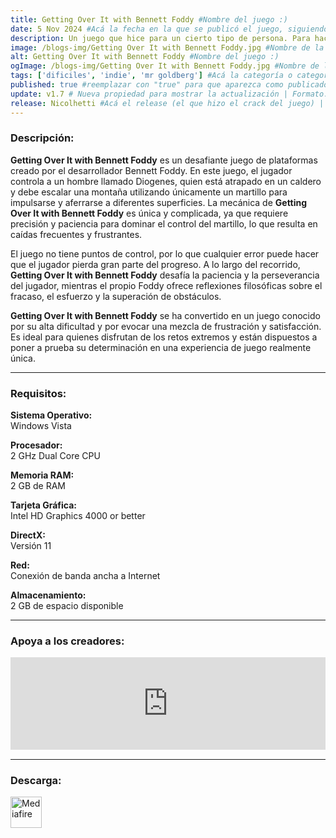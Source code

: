 ```yaml
---
title: Getting Over It with Bennett Foddy #Nombre del juego :)
date: 5 Nov 2024 #Acá la fecha en la que se publicó el juego, siguiendo este formato: Dia "30", Mes "Oct", Año "2024" = como debe quedar: 30 Oct 2024
description: Un juego que hice para un cierto tipo de persona. Para hacerles daño. #Acá una mini descripción del juego
image: /blogs-img/Getting Over It with Bennett Foddy.jpg #Nombre de la imagen, por lo general es exactamente el mismo nombre que el juego excluyendo lo ":" (Dos puntos)
alt: Getting Over It with Bennett Foddy #Nombre del juego :)
ogImage: /blogs-img/Getting Over It with Bennett Foddy.jpg #Nombre de la imagen, por lo general es exactamente el mismo nombre que el juego excluyendo lo ":" (Dos puntos)
tags: ['dificiles', 'indie', 'mr goldberg'] #Acá la categoría o categorías del juego, si es más de una se coloca en este formato: ['categoría1', 'categoría2']
published: true #reemplazar con "true" para que aparezca como publicado
update: v1.7 # Nueva propiedad para mostrar la actualización | Formato: v1.0.0
release: Nicolhetti #Acá el release (el que hizo el crack del juego) | Formato: Nicolhetti
---
```


<!--En VSCode seleccionando una palabra, por ejemplo: "Getting Over it with Bennett Foddy" y apretando Ctrl+F2 se seleccionan todas las palabras iguales-->

### Descripción:
**Getting Over It with Bennett Foddy** es un desafiante juego de plataformas creado por el desarrollador Bennett Foddy. En este juego, el jugador controla a un hombre llamado Diogenes, quien está atrapado en un caldero y debe escalar una montaña utilizando únicamente un martillo para impulsarse y aferrarse a diferentes superficies. La mecánica de **Getting Over It with Bennett Foddy** es única y complicada, ya que requiere precisión y paciencia para dominar el control del martillo, lo que resulta en caídas frecuentes y frustrantes.

El juego no tiene puntos de control, por lo que cualquier error puede hacer que el jugador pierda gran parte del progreso. A lo largo del recorrido, **Getting Over It with Bennett Foddy** desafía la paciencia y la perseverancia del jugador, mientras el propio Foddy ofrece reflexiones filosóficas sobre el fracaso, el esfuerzo y la superación de obstáculos. 

**Getting Over It with Bennett Foddy** se ha convertido en un juego conocido por su alta dificultad y por evocar una mezcla de frustración y satisfacción. Es ideal para quienes disfrutan de los retos extremos y están dispuestos a poner a prueba su determinación en una experiencia de juego realmente única.
<!--Prompt para Chat-GPT: Hazme una descripción para el juego "Getting Over it with Bennett Foddy" y cada que menciones "Getting Over it with Bennett Foddy" ponlo en negrita -->

---

### Requisitos:
**Sistema Operativo:**  
Windows Vista

**Procesador:**  
2 GHz Dual Core CPU

**Memoria RAM:**  
2 GB de RAM

**Tarjeta Gráfica:**  
Intel HD Graphics 4000 or better

**DirectX:**  
Versión 11

**Red:**  
Conexión de banda ancha a Internet

**Almacenamiento:**  
2 GB de espacio disponible

<!--Si falta o sobra un requisito se quita o se agrega manteniendo el mismo formato-->

---

### Apoya a los creadores:
<iframe src="https://store.steampowered.com/widget/240720/" frameborder="0" style="background-color: transparent; width: 100% !important; aspect-ratio: 646 / 190;"></iframe>

<!--Reemplazar los numeros (AppID) del juego (en este caso 2668510) por el numero (AppID) correspondiente con el juego a publicar-->
<!--El AppID se encuentra en la URL del Juego en Steam-->

---

### Descarga:

[<img src="https://gist.github.com/cxmeel/0dbc95191f239b631c3874f4ccf114e2/raw/download.svg" alt="Mediafire" height="50" />](https://www.mediafire.com/file/la8hub14f72106h/Getting_Over_It_with_Bennett_Foddy.zip/file)

<!-- # se debe reemplazar por el link de descarga-->

<!--NOMBRE-DEL-SERVICIO se debe reemplazar por el servicio donde está subido el juego-->